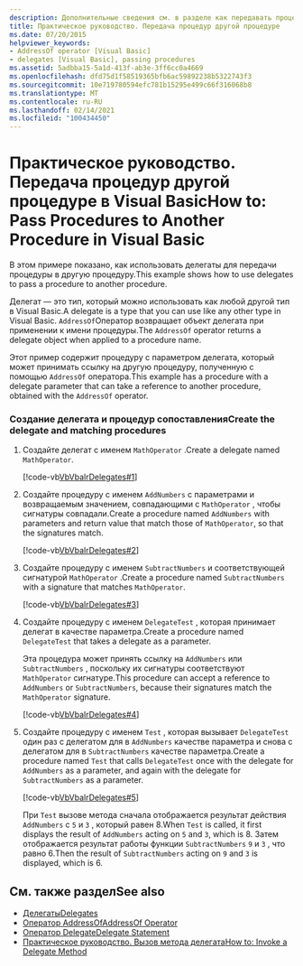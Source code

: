 ```yaml
---
description: Дополнительные сведения см. в разделе как передавать процедуры в другую процедуру в Visual Basic
title: Практическое руководство. Передача процедур другой процедуре
ms.date: 07/20/2015
helpviewer_keywords:
- AddressOf operator [Visual Basic]
- delegates [Visual Basic], passing procedures
ms.assetid: 5adbba15-5a1d-413f-ab3e-3ff6cc0a4669
ms.openlocfilehash: dfd75d1f58519365bfb6ac59892238b5322743f3
ms.sourcegitcommit: 10e719780594efc781b15295e499c66f316068b8
ms.translationtype: MT
ms.contentlocale: ru-RU
ms.lasthandoff: 02/14/2021
ms.locfileid: "100434450"
---
```

# <a name="how-to-pass-procedures-to-another-procedure-in-visual-basic"></a><span data-ttu-id="dcd59-103">Практическое руководство. Передача процедур другой процедуре в Visual Basic</span><span class="sxs-lookup"><span data-stu-id="dcd59-103">How to: Pass Procedures to Another Procedure in Visual Basic</span></span>

<span data-ttu-id="dcd59-104">В этом примере показано, как использовать делегаты для передачи процедуры в другую процедуру.</span><span class="sxs-lookup"><span data-stu-id="dcd59-104">This example shows how to use delegates to pass a procedure to another procedure.</span></span>  
  
 <span data-ttu-id="dcd59-105">Делегат — это тип, который можно использовать как любой другой тип в Visual Basic.</span><span class="sxs-lookup"><span data-stu-id="dcd59-105">A delegate is a type that you can use like any other type in Visual Basic.</span></span> <span data-ttu-id="dcd59-106">`AddressOf`Оператор возвращает объект делегата при применении к имени процедуры.</span><span class="sxs-lookup"><span data-stu-id="dcd59-106">The `AddressOf` operator returns a delegate object when applied to a procedure name.</span></span>  
  
 <span data-ttu-id="dcd59-107">Этот пример содержит процедуру с параметром делегата, который может принимать ссылку на другую процедуру, полученную с помощью `AddressOf` оператора.</span><span class="sxs-lookup"><span data-stu-id="dcd59-107">This example has a procedure with a delegate parameter that can take a reference to another procedure, obtained with the `AddressOf` operator.</span></span>  
  
### <a name="create-the-delegate-and-matching-procedures"></a><span data-ttu-id="dcd59-108">Создание делегата и процедур сопоставления</span><span class="sxs-lookup"><span data-stu-id="dcd59-108">Create the delegate and matching procedures</span></span>  
  
1. <span data-ttu-id="dcd59-109">Создайте делегат с именем `MathOperator` .</span><span class="sxs-lookup"><span data-stu-id="dcd59-109">Create a delegate named `MathOperator`.</span></span>  
  
     [!code-vb[VbVbalrDelegates#1](~/samples/snippets/visualbasic/VS_Snippets_VBCSharp/VbVbalrDelegates/VB/Class1.vb#1)]  
  
2. <span data-ttu-id="dcd59-110">Создайте процедуру с именем `AddNumbers` с параметрами и возвращаемым значением, совпадающими с `MathOperator` , чтобы сигнатуры совпадали.</span><span class="sxs-lookup"><span data-stu-id="dcd59-110">Create a procedure named `AddNumbers` with parameters and return value that match those of `MathOperator`, so that the signatures match.</span></span>  
  
     [!code-vb[VbVbalrDelegates#2](~/samples/snippets/visualbasic/VS_Snippets_VBCSharp/VbVbalrDelegates/VB/Class1.vb#2)]  
  
3. <span data-ttu-id="dcd59-111">Создайте процедуру с именем `SubtractNumbers` и соответствующей сигнатурой `MathOperator` .</span><span class="sxs-lookup"><span data-stu-id="dcd59-111">Create a procedure named `SubtractNumbers` with a signature that matches `MathOperator`.</span></span>  
  
     [!code-vb[VbVbalrDelegates#3](~/samples/snippets/visualbasic/VS_Snippets_VBCSharp/VbVbalrDelegates/VB/Class1.vb#3)]  
  
4. <span data-ttu-id="dcd59-112">Создайте процедуру с именем `DelegateTest` , которая принимает делегат в качестве параметра.</span><span class="sxs-lookup"><span data-stu-id="dcd59-112">Create a procedure named `DelegateTest` that takes a delegate as a parameter.</span></span>  
  
     <span data-ttu-id="dcd59-113">Эта процедура может принять ссылку на `AddNumbers` или `SubtractNumbers` , поскольку их сигнатуры соответствуют `MathOperator` сигнатуре.</span><span class="sxs-lookup"><span data-stu-id="dcd59-113">This procedure can accept a reference to `AddNumbers` or `SubtractNumbers`, because their signatures match the `MathOperator` signature.</span></span>  
  
     [!code-vb[VbVbalrDelegates#4](~/samples/snippets/visualbasic/VS_Snippets_VBCSharp/VbVbalrDelegates/VB/Class1.vb#4)]  
  
5. <span data-ttu-id="dcd59-114">Создайте процедуру с именем `Test` , которая вызывает `DelegateTest` один раз с делегатом для в `AddNumbers` качестве параметра и снова с делегатом для в `SubtractNumbers` качестве параметра.</span><span class="sxs-lookup"><span data-stu-id="dcd59-114">Create a procedure named `Test` that calls `DelegateTest` once with the delegate for `AddNumbers` as a parameter, and again with the delegate for `SubtractNumbers` as a parameter.</span></span>  
  
     [!code-vb[VbVbalrDelegates#5](~/samples/snippets/visualbasic/VS_Snippets_VBCSharp/VbVbalrDelegates/VB/Class1.vb#5)]  
  
     <span data-ttu-id="dcd59-115">При `Test` вызове метода сначала отображается результат действия `AddNumbers` с `5` и `3` , который равен 8.</span><span class="sxs-lookup"><span data-stu-id="dcd59-115">When `Test` is called, it first displays the result of `AddNumbers` acting on `5` and `3`, which is 8.</span></span> <span data-ttu-id="dcd59-116">Затем отображается результат работы функции `SubtractNumbers` `9` и `3` , что равно 6.</span><span class="sxs-lookup"><span data-stu-id="dcd59-116">Then the result of `SubtractNumbers` acting on `9` and `3` is displayed, which is 6.</span></span>  
  
## <a name="see-also"></a><span data-ttu-id="dcd59-117">См. также раздел</span><span class="sxs-lookup"><span data-stu-id="dcd59-117">See also</span></span>

- [<span data-ttu-id="dcd59-118">Делегаты</span><span class="sxs-lookup"><span data-stu-id="dcd59-118">Delegates</span></span>](index.md)
- [<span data-ttu-id="dcd59-119">Оператор AddressOf</span><span class="sxs-lookup"><span data-stu-id="dcd59-119">AddressOf Operator</span></span>](../../../language-reference/operators/addressof-operator.md)
- [<span data-ttu-id="dcd59-120">Оператор Delegate</span><span class="sxs-lookup"><span data-stu-id="dcd59-120">Delegate Statement</span></span>](../../../language-reference/statements/delegate-statement.md)
- [<span data-ttu-id="dcd59-121">Практическое руководство. Вызов метода делегата</span><span class="sxs-lookup"><span data-stu-id="dcd59-121">How to: Invoke a Delegate Method</span></span>](how-to-invoke-a-delegate-method.md)
